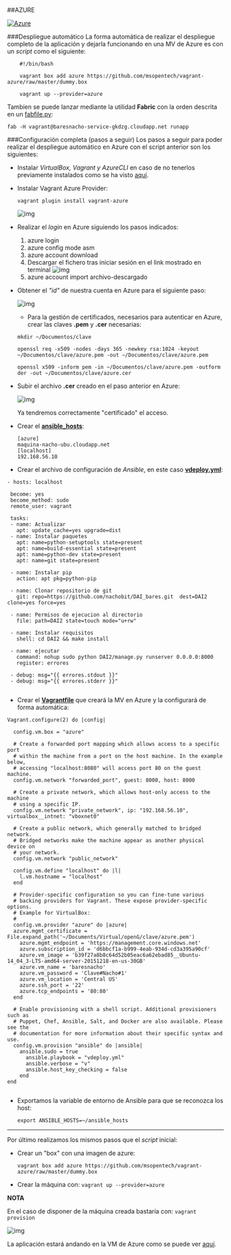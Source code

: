##AZURE

[![Azure](http://azuredeploy.net/deploybutton.png)](baresnacho-service-gkdzg.cloudapp.net:8000/rango)

###Despliegue automático
La forma automática de realizar el despliegue completo de la aplicación y dejarla funcionando en una MV de Azure es con un *script* como el siguiente:

```
	#!/bin/bash
	
	vagrant box add azure https://github.com/msopentech/vagrant-azure/raw/master/dummy.box
	
	vagrant up --provider=azure
```

Tambíen se puede lanzar mediante la utilidad **Fabric** con la orden descrita en un [fabfile.py](https://github.com/nachobit/IV_PR_OpenOrder/blob/master/despliegue/fabfile.py):

```fab -H vagrant@baresnacho-service-gkdzg.cloudapp.net runapp```

###Configuración completa (pasos a seguir)
Los pasos a seguir para poder realizar el despliegue automático en Azure con el script anterior son los siguientes:

 - Instalar *VirtualBox, Vagrant y AzureCLI* en caso de no tenerlos previamente instalados como se ha visto [aquí](https://github.com/nachobit/IV-2015-16/blob/master/ejercicios/IgnacioRomeroCabrerizo/ejercicios5.md).

 - Instalar Vagrant Azure Provider:
 
 	``` vagrant plugin install vagrant-azure ```
 	
	 ![img](https://github.com/nachobit/ETSIIT/blob/master/backup/IV1516/ejercicios/tema6/vazure.png)
	 
 - Realizar el *login* en Azure siguiendo los pasos indicados: 	
 	1. azure login
 	2. azure config mode asm
	3. azure account download
	4. Descargar el fichero tras iniciar sesión en el link mostrado en terminal	
	![img](https://github.com/nachobit/ETSIIT/blob/master/backup/IV1516/ejercicios/tema5/azure4.png)
	5. azure account import archivo-descargado
 
 - Obtener el *"id"* de nuestra cuenta en Azure para el siguiente paso:
 
 	![img](https://github.com/nachobit/ETSIIT/blob/master/backup/IV1516/ejercicios/tema6/idazure.png)
 	
 	- Para la gestión de certificados, necesarios para autenticar en Azure, crear las claves **.pem** y **.cer** necesarias:
 
 	```
 	mkdir ~/Documentos/clave
 	
 	openssl req -x509 -nodes -days 365 -newkey rsa:1024 -keyout ~/Documentos/clave/azure.pem -out ~/Documentos/clave/azure.pem

	openssl x509 -inform pem -in ~/Documentos/clave/azure.pem -outform der -out ~/Documentos/clave/azure.cer
	
 	``` 	 	
 
 - Subir el archivo **.cer** creado en el paso anterior en Azure:
 
	![img](https://github.com/nachobit/ETSIIT/blob/master/backup/IV1516/ejercicios/tema6/az1.png)
	
	Ya tendremos correctamente "certificado" el acceso.
	
 - Crear el [**ansible_hosts**](https://github.com/nachobit/IV_PR_OpenOrder/blob/master/despliegue/ansible_host):
 	
 	``` 
 	[azure]
	maquina-nacho-ubu.cloudapp.net
	[localhost]
	192.168.56.10
	```
 
 - Crear el archivo de configuración de *Ansible*, en este caso [**vdeploy.yml**](https://github.com/nachobit/IV_PR_OpenOrder/blob/master/despliegue/vdeploy.yml):
 	
 ```
- hosts: localhost

  become: yes
  become_method: sudo
  remote_user: vagrant

  tasks:
  - name: Actualizar
    apt: update_cache=yes upgrade=dist
  - name: Instalar paquetes
    apt: name=python-setuptools state=present
    apt: name=build-essential state=present
    apt: name=python-dev state=present
    apt: name=git state=present
    
  - name: Instalar pip
    action: apt pkg=python-pip

  - name: Clonar repositorio de git
    git: repo=https://github.com/nachobit/DAI_bares.git  dest=DAI2 clone=yes force=yes
  
  - name: Permisos de ejecucion al directorio
    file: path=DAI2 state=touch mode="u+rw"

  - name: Instalar requisitos
    shell: cd DAI2 && make install

  - name: ejecutar
    command: nohup sudo python DAI2/manage.py runserver 0.0.0.0:8000
    register: errores
  
  - debug: msg="{{ errores.stdout }}"
  - debug: msg="{{ errores.stderr }}"
 	
 ```
 
 - Crear el [**Vagrantfile**](https://github.com/nachobit/IV_PR_OpenOrder/blob/master/despliegue/Vagrantfile) que creará la MV en Azure y la configurará de forma automática:
 
```Vagrant.configure(2) do |config|  config.vm.box = "azure"  # Create a forwarded port mapping which allows access to a specific port  # within the machine from a port on the host machine. In the example below,  # accessing "localhost:8080" will access port 80 on the guest machine.  config.vm.network "forwarded_port", guest: 8000, host: 8000  # Create a private network, which allows host-only access to the machine  # using a specific IP.  config.vm.network "private_network", ip: "192.168.56.10", virtualbox__intnet: "vboxnet0"  # Create a public network, which generally matched to bridged network.  # Bridged networks make the machine appear as another physical device on  # your network.  config.vm.network "public_network"  config.vm.define "localhost" do |l|    l.vm.hostname = "localhost"  end    # Provider-specific configuration so you can fine-tune various  # backing providers for Vagrant. These expose provider-specific options.  # Example for VirtualBox:  #  config.vm.provider "azure" do |azure|
  azure.mgmt_certificate = File.expand_path('~/Documents/Virtual/openG/clave/azure.pem')
    azure.mgmt_endpoint = 'https://management.core.windows.net'
    azure.subscription_id = 'd6bbcf1a-b999-4eab-934d-cd3a395a90cf'
    azure.vm_image = 'b39f27a8b8c64d52b05eac6a62ebad85__Ubuntu-14_04_3-LTS-amd64-server-20151218-en-us-30GB'
    azure.vm_name = 'baresnacho'
    azure.vm_password = 'Clave#Nacho#1'
    azure.vm_location = 'Central US'
    azure.ssh_port = '22'
    azure.tcp_endpoints = '80:80'
  end  # Enable provisioning with a shell script. Additional provisioners such as  # Puppet, Chef, Ansible, Salt, and Docker are also available. Please see the  # documentation for more information about their specific syntax and use.  config.vm.provision "ansible" do |ansible|    ansible.sudo = true      ansible.playbook = "vdeploy.yml"      ansible.verbose = "v"      ansible.host_key_checking = false    endend 
       
```

 - Exportamos la variable de entorno de Ansible para que se reconozca los host:

	``` export ANSIBLE_HOSTS=~/ansible_hosts ```
  
 ---
 
 Por último realizamos los mismos pasos que el *script* inicial: 
  
 - Crear un "box" con una imagen de azure:
 
 	```vagrant box add azure https://github.com/msopentech/vagrant-azure/raw/master/dummy.box```
 	
 - Crear la máquina con:
 	```vagrant up --provider=azure```
 	
 __NOTA__
 
 En el caso de disponer de la máquina creada bastaría con: ```vagrant provision```

![img](https://github.com/nachobit/ETSIIT/blob/master/backup/IV1516/ejercicios/tema6/vg2.png)

La aplicación estará andando en la VM de Azure como se puede ver [aquí](http://baresnacho-service-gkdzg.cloudapp.net:8000/rango/).